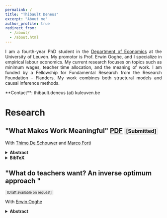 ```yaml
---
permalink: /
title: "Thibault Deneus"
excerpt: "About me"
author_profile: true
redirect_from: 
  - /about/
  - /about.html
---
```


<div style="text-align: justify;">

I am a fourth-year PhD student in the [Department of Economics](https://feb.kuleuven.be/research/economics)  at the University of Leuven. My promotor is Prof. Erwin Ooghe, and I specialize in empirical labour economics. My current research focuses on topics such as minimum wages, teacher time allocation, and the meaning of work. I am funded by a Fellowship for Fundamental Research from the Research Foundation – Flanders. My work combines both structural models and causal inference methods.

</div>
**Contact**: thibault.deneus (at) kuleuven.be


#  Research

## "What Makes Work Meaningful" <a href="/files/MeaningProduction.pdf" class="btn btn--info">PDF</a> <span style="background:#eee;border-radius:4px;padding:2px 6px;font-size:0.8em;">[Submitted]</span>

With <a href="https://thimodeschouwer.github.io/">Thimo De Schouwer</a> and <a href="https://www.econ.uni-bonn.de/en/department/doctoral-students/marco-forti">Marco Forti</a>

<details>
  <summary><strong>Abstract</strong></summary>
  <div style="text-align: justify;">
  <p>Many people derive a sense of impact or purpose from their jobs – they consider work to be a source of meaning. But how to make work meaningful? Theoretical models suggest that meaning can be created through social and non-social impact. We exploit rich panel data to empirically assess these models, and estimate a nonlinear production function for work meaning that allows for noisy and complementary inputs. We find that social impact is the most effective pathway to meaning, and estimate a direct output elasticity of about 0.55. We also find evidence of a negative interaction with non-social impact. A standard deviation increase in social impact is twice as effective in creating meaning for individuals that perceive their jobs as having little non-social impact, compared to those with high perceived non-social impact.</p></div>
</details>

<details>
  <summary><strong>BibTeX</strong></summary>

<pre><code class="language-bibtex">
@article{deschouwer2024howto,
  title   = {How to Make Work Meaningful?},
  author  = {De Schouwer, Thimo and Deneus, Thibault and Forti, Marco},
  year    = {2024},
  note    = {Working Paper}
}
</code></pre>

</details>

## "What do teachers want? An inverse optimum approach "  

<span style="background:#eee;border-radius:4px;padding:2px 6px;font-size:0.8em;">[Draft available on request]</span>

With <a href="https://sites.google.com/view/erwinooghe/home">Erwin Ooghe</a> 
<details>
  <summary><strong>Abstract</strong></summary>
  <div style="text-align: justify;">
  <p>We introduce a teacher time allocation model in which teachers allocate their available instruction time among individual, group, and classroom instruction to maximize a function of pupils' test scores. We consider two variants of the model, one with knowledge spillovers, another with instruction spillovers. We evaluate both variants and find that the variant with instruction spillovers performs better, but requires more assumptions. We also derive teachers' marginal social welfare weights for their pupils and examine the influencing factors. The weights are predominantly positive, indicating teacher efficiency, decrease with higher math scores, suggesting inequality aversion, and show no significant correlation with gender, home language, or mother's education, implying anonymity. These results appear robust regardless of the presence and type of spillover effects.</p></div>
</details>

